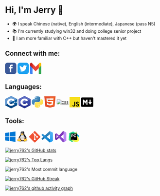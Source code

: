 # Hi, I'm Jerry 👋

- 🌍 I speak Chinese (native), English (intermediate), Japanese (pass N5)
- 📚 I'm currently studying win32 and doing college senior project
- 🧐 I am more familiar with C++ but haven't mastered it yet


## Connect with me:


<p align="left">

<a href="#" target="blank"><img align="center" src="https://raw.githubusercontent.com/jerry762/jerry762/master/icons/facebook-square-color-icon.svg" alt="facebook" height="37" width="37" /></a>
<a href="#" target="blank"><img align="center" src="https://raw.githubusercontent.com/jerry762/jerry762/master/icons/twitter-app-icon.svg" alt="twitter" height="37" width="37" /></a>
<a href="#" target="blank"><img align="center" src="https://raw.githubusercontent.com/jerry762/jerry762/master/icons/gmail-icon.svg" alt="gmail" height="37" width="37" /></a>


</p>


## Languages:

<p align="left">

<a href="#" target="blank"><img align="center" src="https://raw.githubusercontent.com/jerry762/jerry762/master/icons/c-plus-plus-programming-language-icon.svg" alt="c-plus-plus-language" height="40" width="40" /></a>
<a href="#" target="blank"><img align="center" src="https://raw.githubusercontent.com/jerry762/jerry762/master/icons/c-program-icon.svg" alt="c-language" height="40" width="40" /></a>
<a href="#" target="blank"><img align="center" src="https://raw.githubusercontent.com/jerry762/jerry762/master/icons/python-programming-language-icon.svg" alt="python" height="37" width="37" /></a>
<a href="#" target="blank"><img align="center" src="https://raw.githubusercontent.com/jerry762/jerry762/master/icons/html-icon.svg" alt="html" height="37" width="37" /></a>
<a href="#" target="blank"><img align="center" src="https://raw.githubusercontent.com/jerry762/jerry762/master/icons/css-icon.svg" alt="css" height="37" width="37" /></a>
<a href="#" target="blank"><img align="center" src="https://raw.githubusercontent.com/jerry762/jerry762/master/icons/javascript-programming-language-icon.svg" alt="javascript" height="34" width="34" /></a>
<a href="#" target="blank"><img align="center" src="https://raw.githubusercontent.com/jerry762/jerry762/master/icons/markdown-icon.svg" alt="markdown" height="40" width="40" /></a>

</p>

## Tools:

<p align="left">

<a href="#" target="blank"><img align="center" src="https://raw.githubusercontent.com/jerry762/jerry762/master/icons/windows-10-icon.svg" alt="windows-10" height="34" width="34" /></a>
<a href="#" target="blank"><img align="center" src="https://raw.githubusercontent.com/jerry762/jerry762/master/icons/tux-icon.svg" alt="linux" height="37" width="37" /></a>
<a href="#" target="blank"><img align="center" src="https://raw.githubusercontent.com/jerry762/jerry762/master/icons/git-icon.svg" alt="git" height="37" width="37" /></a>
<a href="#" target="blank"><img align="center" src="https://raw.githubusercontent.com/jerry762/jerry762/master/icons/visual-studio-code-icon.svg" alt="vscode" height="37" width="37" /></a>
<a href="#" target="blank"><img align="center" src="https://raw.githubusercontent.com/jerry762/jerry762/master/icons/visual-studio-icon.svg" alt="visual-studio 2022" height="44" width="44" /></a>
<a href="#" target="blank"><img align="center" src="https://raw.githubusercontent.com/jerry762/jerry762/master/icons/pycharm-icon.svg" alt="pycharm" height="35" width="35" /></a>



</p>


[![jerry762's GitHub stats](https://github-readme-stats.vercel.app/api?username=jerry762&theme=github_dark&show_icons=true&hide=contribs,prs)](https://github.com/anuraghazra/github-readme-stats)



[![jerry762's Top Langs](https://github-readme-stats.vercel.app/api/top-langs/?username=jerry762&theme=github_dark&layout=compact)](https://github.com/anuraghazra/github-readme-stats)


![jerry762's Most commit language](https://github-profile-summary-cards.vercel.app/api/cards/most-commit-language?username=jerry762&theme=github_dark)


[![jerry762's GitHub Streak](https://github-readme-streak-stats.herokuapp.com?user=jerry762&theme=github-dark-blue)](https://git.io/streak-stats#gh-dark-mode-only)


[![jerry762's github activity graph](https://activity-graph.herokuapp.com/graph?username=jerry762&theme=github-dark)](https://github.com/ashutosh00710/github-readme-activity-graph)



